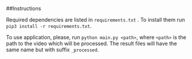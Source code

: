 ##Instructions

Required dependencies are listed in `requirements.txt` . To install them run `pip3 install -r requirements.txt`.

To use application, please, run `python main.py <path>`, where `<path>` is the path to the video which will be processed. 
The result files will have the same name but with suffix `_processed`.